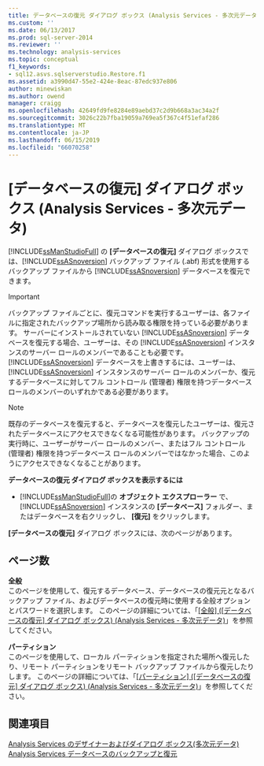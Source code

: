 ```yaml
---
title: データベースの復元 ダイアログ ボックス (Analysis Services - 多次元データ) |Microsoft Docs
ms.custom: ''
ms.date: 06/13/2017
ms.prod: sql-server-2014
ms.reviewer: ''
ms.technology: analysis-services
ms.topic: conceptual
f1_keywords:
- sql12.asvs.sqlserverstudio.Restore.f1
ms.assetid: a3990d47-55e2-424e-8eac-87edc937e806
author: minewiskan
ms.author: owend
manager: craigg
ms.openlocfilehash: 42649fd9fe8284e89aebd37c2d9b668a3ac34a2f
ms.sourcegitcommit: 3026c22b7fba19059a769ea5f367c4f51efaf286
ms.translationtype: MT
ms.contentlocale: ja-JP
ms.lasthandoff: 06/15/2019
ms.locfileid: "66070258"
---
```

# <a name="restore-database-dialog-box-analysis-services---multidimensional-data"></a>[データベースの復元] ダイアログ ボックス (Analysis Services - 多次元データ)
  [!INCLUDE[ssManStudioFull](../includes/ssmanstudiofull-md.md)] の **[データベースの復元]** ダイアログ ボックスでは、[!INCLUDE[ssASnoversion](../includes/ssasnoversion-md.md)] バックアップ ファイル (.abf) 形式を使用するバックアップ ファイルから [!INCLUDE[ssASnoversion](../includes/ssasnoversion-md.md)] データベースを復元できます。  
  
> [!IMPORTANT]  
>  バックアップ ファイルごとに、復元コマンドを実行するユーザーは、各ファイルに指定されたバックアップ場所から読み取る権限を持っている必要があります。 サーバーにインストールされていない [!INCLUDE[ssASnoversion](../includes/ssasnoversion-md.md)] データベースを復元する場合、ユーザーは、その [!INCLUDE[ssASnoversion](../includes/ssasnoversion-md.md)] インスタンスのサーバー ロールのメンバーであることも必要です。 [!INCLUDE[ssASnoversion](../includes/ssasnoversion-md.md)] データベースを上書きするには、ユーザーは、 [!INCLUDE[ssASnoversion](../includes/ssasnoversion-md.md)] インスタンスのサーバー ロールのメンバーか、復元するデータベースに対してフル コントロール (管理者) 権限を持つデータベース ロールのメンバーのいずれかである必要があります。  
  
> [!NOTE]  
>  既存のデータベースを復元すると、データベースを復元したユーザーは、復元されたデータベースにアクセスできなくなる可能性があります。 バックアップの実行時に、ユーザーがサーバー ロールのメンバー、またはフル コントロール (管理者) 権限を持つデータベース ロールのメンバーではなかった場合、このようにアクセスできなくなることがあります。  
  
 **データベースの復元 ダイアログ ボックスを表示するには**  
  
-   [!INCLUDE[ssManStudioFull](../includes/ssmanstudiofull-md.md)]の **オブジェクト エクスプローラー** で、 [!INCLUDE[ssASnoversion](../includes/ssasnoversion-md.md)] インスタンスの **[データベース]** フォルダー、またはデータベースを右クリックし、 **[復元]** をクリックします。  
  
 **[データベースの復元]** ダイアログ ボックスには、次のページがあります。  
  
## <a name="pages"></a>ページ数  
 **全般**  
 このページを使用して、復元するデータベース、データベースの復元元となるバックアップ ファイル、およびデータベースの復元時に使用する全般オプションとパスワードを選択します。 このページの詳細については、「[[全般] &#40;[データベースの復元] ダイアログ ボックス&#41; &#40;Analysis Services - 多次元データ&#41;](general-restore-database-dialog-box-analysis-services-multidimensional-data.md)」を参照してください。  
  
 **パーティション**  
 このページを使用して、ローカル パーティションを指定された場所へ復元したり、リモート パーティションをリモート バックアップ ファイルから復元したりします。 このページの詳細については、「[[パーティション] &#40;[データベースの復元] ダイアログ ボックス&#41; &#40;Analysis Services - 多次元データ&#41;](partitions-restore-database-dialog-box-analysis-services-multidimensional-data.md)」を参照してください。  
  
## <a name="see-also"></a>関連項目  
 [Analysis Services のデザイナーおよびダイアログ ボックス&#40;多次元データ&#41;](analysis-services-designers-and-dialog-boxes-multidimensional-data.md)   
 [Analysis Services データベースのバックアップと復元](multidimensional-models/backup-and-restore-of-analysis-services-databases.md)  
  
  
